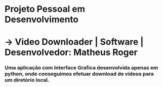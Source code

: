 # Projeto Pessoal em Desenvolvimento
# -> Video Downloader | Software | Desenvolvedor: Matheus Roger
### Uma aplicação com Interface Grafica desenvolvida apenas em python, onde conseguimos efetuar download de videos para um diretório local.
